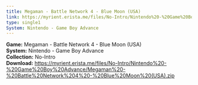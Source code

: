 ```yaml
---
title: Megaman - Battle Network 4 - Blue Moon (USA)
link: https://myrient.erista.me/files/No-Intro/Nintendo%20-%20Game%20Boy%20Advance/Megaman%20-%20Battle%20Network%204%20-%20Blue%20Moon%20(USA).zip
type: single1
System: Nintendo - Game Boy Advance
---
```

<b>Game:</b> Megaman - Battle Network 4 - Blue Moon (USA)<br>
<b>System:</b> Nintendo - Game Boy Advance<br>
<b>Collection:</b> No-Intro<br>
<b>Download:</b> https://myrient.erista.me/files/No-Intro/Nintendo%20-%20Game%20Boy%20Advance/Megaman%20-%20Battle%20Network%204%20-%20Blue%20Moon%20(USA).zip